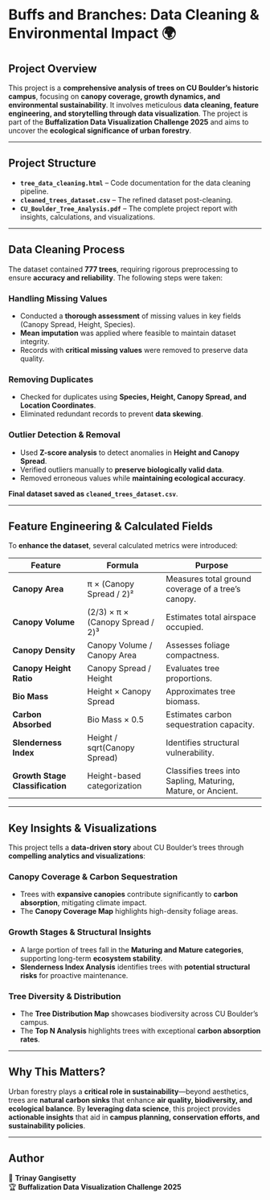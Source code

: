 # Buffs and Branches: Data Cleaning & Environmental Impact 🌍

## Project Overview
This project is a **comprehensive analysis of trees on CU Boulder’s historic campus**, focusing on **canopy coverage, growth dynamics, and environmental sustainability**. It involves meticulous **data cleaning, feature engineering, and storytelling through data visualization**. The project is part of the **Buffalization Data Visualization Challenge 2025** and aims to uncover the **ecological significance of urban forestry**.

---

## Project Structure
- **`tree_data_cleaning.html`** – Code documentation for the data cleaning pipeline.
- **`cleaned_trees_dataset.csv`** – The refined dataset post-cleaning.
- **`CU_Boulder_Tree_Analysis.pdf`** – The complete project report with insights, calculations, and visualizations.

---

## Data Cleaning Process
The dataset contained **777 trees**, requiring rigorous preprocessing to ensure **accuracy and reliability**. The following steps were taken:

### Handling Missing Values
- Conducted a **thorough assessment** of missing values in key fields (Canopy Spread, Height, Species).
- **Mean imputation** was applied where feasible to maintain dataset integrity.
- Records with **critical missing values** were removed to preserve data quality.

### Removing Duplicates
- Checked for duplicates using **Species, Height, Canopy Spread, and Location Coordinates**.
- Eliminated redundant records to prevent **data skewing**.

### Outlier Detection & Removal
- Used **Z-score analysis** to detect anomalies in **Height and Canopy Spread**.
- Verified outliers manually to **preserve biologically valid data**.
- Removed erroneous values while **maintaining ecological accuracy**.

 **Final dataset saved as `cleaned_trees_dataset.csv`**.

---

## Feature Engineering & Calculated Fields
To **enhance the dataset**, several calculated metrics were introduced:

| Feature | Formula | Purpose |
|---------|---------|---------|
| **Canopy Area** | π × (Canopy Spread / 2)² | Measures total ground coverage of a tree’s canopy. |
| **Canopy Volume** | (2/3) × π × (Canopy Spread / 2)³ | Estimates total airspace occupied. |
| **Canopy Density** | Canopy Volume / Canopy Area | Assesses foliage compactness. |
| **Canopy Height Ratio** | Canopy Spread / Height | Evaluates tree proportions. |
| **Bio Mass** | Height × Canopy Spread | Approximates tree biomass. |
| **Carbon Absorbed** | Bio Mass × 0.5 | Estimates carbon sequestration capacity. |
| **Slenderness Index** | Height / sqrt(Canopy Spread) | Identifies structural vulnerability. |
| **Growth Stage Classification** | Height-based categorization | Classifies trees into Sapling, Maturing, Mature, or Ancient. |

---

## Key Insights & Visualizations
This project tells a **data-driven story** about CU Boulder’s trees through **compelling analytics and visualizations**:

### **Canopy Coverage & Carbon Sequestration**
- Trees with **expansive canopies** contribute significantly to **carbon absorption**, mitigating climate impact.
- The **Canopy Coverage Map** highlights high-density foliage areas.

### **Growth Stages & Structural Insights**
- A large portion of trees fall in the **Maturing and Mature categories**, supporting long-term **ecosystem stability**.
- **Slenderness Index Analysis** identifies trees with **potential structural risks** for proactive maintenance.

### **Tree Diversity & Distribution**
- The **Tree Distribution Map** showcases biodiversity across CU Boulder’s campus.
- The **Top N Analysis** highlights trees with exceptional **carbon absorption rates**.

---

## Why This Matters?
Urban forestry plays a **critical role in sustainability**—beyond aesthetics, trees are **natural carbon sinks** that enhance **air quality, biodiversity, and ecological balance**. By **leveraging data science**, this project provides **actionable insights** that aid in **campus planning, conservation efforts, and sustainability policies**.

---

##  Author
📌 **Trinay Gangisetty**  
🏆 **Buffalization Data Visualization Challenge 2025**

